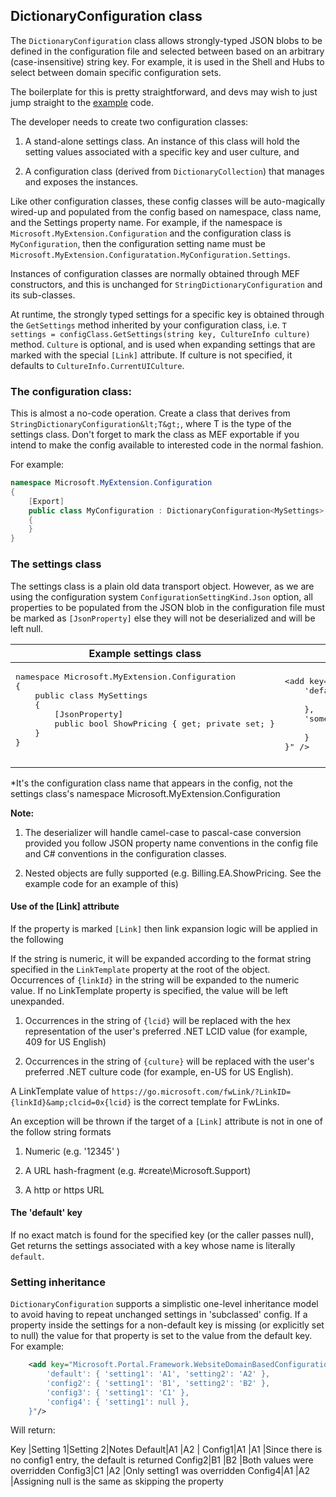 
<tags ms.service="portalfx"
      ms.workload="portalfx"
      ms.tgt_pltfrm="portalfx"
      ms.devlang="portalfx"
      ms.topic="get-started-article"
      ms.date="05/02/2016"
      ms.author="dbrankin" />

## DictionaryConfiguration class
The `DictionaryConfiguration` class allows strongly-typed JSON blobs to be defined in the configuration file and selected between based 
on an arbitrary (case-insensitive) string key. For example, it is used in the Shell and Hubs to select between domain specific 
configuration sets.

The boilerplate for this is pretty straightforward, and devs may wish to just jump straight to the 
[example](portalfx-domain-based-configuration-example.md) code. 

The developer needs to create two configuration classes: 

1. A stand-alone settings class. An instance of this class will hold the setting values associated with a specific key and user culture, and

2. A configuration class (derived from `DictionaryCollection`) that manages and exposes the instances.

Like other configuration classes, these config classes will be auto-magically wired-up and populated from the config based on namespace, 
class name, and the Settings property name. For example, if the namespace is `Microsoft.MyExtension.Configuration` and the 
configuration class is `MyConfiguration`, then the configuration setting name must be 
`Microsoft.MyExtension.Configuratation.MyConfiguration.Settings`.

Instances of configuration classes are normally obtained through MEF constructors, and this is unchanged for 
`StringDictionaryConfiguration` and its sub-classes.

At runtime, the strongly typed settings for a specific key is obtained through the `GetSettings` method inherited by your configuration 
class, i.e. `T settings = configClass.GetSettings(string key, CultureInfo culture)` method. `Culture` is optional, and is used when expanding
settings that are marked with the special `[Link]` attribute. If culture is not specified, it defaults to `CultureInfo.CurrentUICulture`.

### The configuration class:
This is almost a no-code operation.
Create a class that derives from `StringDictionaryConfiguration&lt;T&gt;`, where T is the type of the
settings class. Don't forget to mark the class as MEF exportable if you intend to make the config available to interested code in the normal fashion.

For example:

```cs
namespace Microsoft.MyExtension.Configuration{    [Export]    public class MyConfiguration : DictionaryConfiguration<MySettings>    {    }
}
```

### The settings class
The settings class is a plain old data transport object. However, as we are using the configuration system 
`ConfigurationSettingKind.Json` option, all properties to be populated from the JSON blob in the configuration file must be
marked as `[JsonProperty]` else they will not be deserialized and will be left null.

<table>
    <thead><tr><th>Example settings class</th><th>Example config*</th></tr></thead>
    <tr>
        <td>
            <pre>
namespace Microsoft.MyExtension.Configuration
{
    public class MySettings
    {
        [JsonProperty]
        public bool ShowPricing { get; private set; }
    }
}
            </pre>
        </td>
        <td>
<pre>
&lt;add key="Microsoft.MyExtension.Configuration.MyConfiguration.Settings" value="{
    'default': {
        'showPricing': true
    },
    'someOtherKey' : {
        'showPricing': false
    }
}" /&gt;
</pre>
        </td>
    </tr>
</table>
*It's the configuration class name that appears in the config, not the settings class's namespace Microsoft.MyExtension.Configuration

**Note:**

1. The deserializer will handle camel-case to pascal-case conversion provided you follow JSON property name conventions in the
config file and C# conventions in the configuration classes.

1. Nested objects are fully supported (e.g. Billing.EA.ShowPricing. See the example code for an example of this)

#### Use of the [Link] attribute
If the property is marked `[Link]` then link expansion logic will be applied in the following

If the string is numeric, it will be expanded according to the format string specified in the `LinkTemplate` property at the root of 
the object. Occurrences of `{linkId}` in the string will be expanded to the numeric value. If no LinkTemplate property is specified, 
the value will be left unexpanded.

1. Occurrences in the string of `{lcid}` will be replaced with the hex representation of the user's preferred .NET LCID value (for example,
   409 for US English)

2. Occurrences in the string of `{culture}` will be replaced with the user's preferred .NET culture code (for example, en-US for US English).

A LinkTemplate value of `https://go.microsoft.com/fwLink/?LinkID={linkId}&amp;clcid=0x{lcid}` is the correct template for FwLinks.

An exception will be thrown if the target of a `[Link]` attribute is not in one of the follow string formats

1. Numeric (e.g. '12345' )

1. A URL hash-fragment (e.g. #create\Microsoft.Support)

1. A http or https URL

#### The 'default' key
If no exact match is found for the specified key (or the caller passes null), Get returns the settings associated with a key whose name 
is literally `default`.

### Setting inheritance
`DictionaryConfiguration` supports a simplistic one-level inheritance model to avoid having to repeat unchanged settings in 'subclassed' config. 
If a property inside the settings for a non-default key is missing (or explicitly set to null) the value for that property 
is set to the value from the default key. For example:

``` xml
    <add key="Microsoft.Portal.Framework.WebsiteDomainBasedConfiguration.Settings" value="{
        'default': { 'setting1': 'A1', 'setting2': 'A2' },
        'config2': { 'setting1': 'B1', 'setting2': 'B2' },
        'config3': { 'setting1': 'C1' },
        'config4': { 'setting1': null },
    }"/>
```

Will return:

Key    |Setting 1|Setting 2|Notes
Default|A1       |A2       |
Config1|A1       |A1       |Since there is no config1 entry, the default is returned
Config2|B1       |B2       |Both values were overridden
Config3|C1       |A2       |Only setting1 was overridden
Config4|A1       |A2       |Assigning null is the same as skipping the property
